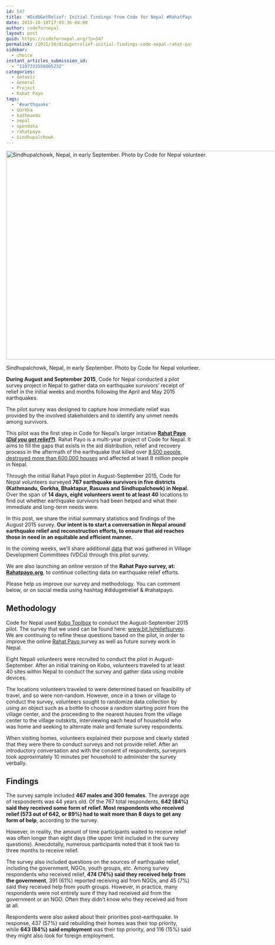 ```yaml
---
id: 547
title: '#DidUGetRelief: Initial findings from Code for Nepal #RahatPayo pilot project on earthquake relief'
date: 2015-10-18T17:03:36-04:00
author: codefornepal
layout: post
guid: https://codefornepal.org/?p=547
permalink: /2015/10/didugetrelief-initial-findings-code-nepal-rahat-payo-pilot-project-earthquake-relief/
sidebar:
  - choice
instant_articles_submission_id:
  - "1107333556005232"
categories:
  - dataviz
  - General
  - Project
  - Rahat Payo
tags:
  - '#earthquake'
  - Gorkha
  - kathmandu
  - nepal
  - opendata
  - rahatpayo
  - Sindhupalchowk
---
```

<div id="attachment_548" style="width: 861px" class="wp-caption alignnone">
  <a href="https://codefornepal.org/wp-content/uploads/2015/10/sindhupalchowk_2.jpg"><img aria-describedby="caption-attachment-548" class="wp-image-548 size-full" src="https://codefornepal.org/wp-content/uploads/2015/10/sindhupalchowk_2.jpg" alt="Sindhupalchowk, Nepal, in early September. Photo by Code for Nepal volunteer. " width="851" height="568" srcset="https://codefornepal.org/wp-content/uploads/2015/10/sindhupalchowk_2.jpg 851w, https://codefornepal.org/wp-content/uploads/2015/10/sindhupalchowk_2-300x200.jpg 300w" sizes="(max-width: 851px) 100vw, 851px" /></a>
  
  <p id="caption-attachment-548" class="wp-caption-text">
    Sindhupalchowk, Nepal, in early September. Photo by Code for Nepal volunteer.
  </p>
</div>

<span style="font-weight: 400;"><strong>During August and September</strong> <strong>2015</strong>, Code for Nepal conducted a pilot survey project in Nepal to gather data on earthquake survivors’ receipt of relief in the initial weeks and months following the April and May 2015 earthquakes. </span>

<span style="font-weight: 400;">The pilot survey was designed to capture how immediate relief was provided by the involved stakeholders and to identify any unmet needs among survivors. </span>

<span style="font-weight: 400;">This pilot was the first step in Code for Nepal’s larger initiative <a href="http://www.rahatpayo.org" target="_blank"><strong>Rahat Payo (</strong></a></span><a href="http://www.rahatpayo.org" target="_blank"><strong><i>Did you get relief?</i></strong></a><span style="font-weight: 400;"><a href="http://www.rahatpayo.org" target="_blank"><strong>)</strong></a>. Rahat Payo is a multi-year project of Code for Nepal. It aims to fill the gaps that exists in the aid distribution, relief and recovery process in the aftermath of the earthquake that killed over <a href="https://codefornepal.org/2015/04/map-of-reported-nepalearthquake-deaths/" target="_blank">8,500 people, destroyed more than 600,000 houses</a> and affected at least 8 million people in Nepal. </span><!--more-->

<span style="font-weight: 400;">Through the initial Rahat Payo pilot in August-September 2015, Code for Nepal volunteers surveyed </span>**767 earthquake survivors in five districts (Kathmandu, Gorkha, Bhaktapur, Rasuwa and Sindhupalchowk) in Nepal.** <span style="font-weight: 400;">Over the span of </span>**14 days, eight volunteers went to at least 40** <span style="font-weight: 400;">locations to find out whether earthquake survivors had been helped and what their immediate and long-term needs were.</span>

<span style="font-weight: 400;">In this post, we share the initial summary statistics and findings of the August 2015 survey. </span><span style="font-weight: 400;"><strong>Our intent is to start a conversation in Nepal around earthquake relief and reconstruction efforts, to ensure that aid reaches those in need in an equitable and efficient manner. </strong></span>

<span style="font-weight: 400;">In the coming weeks, we’ll share additional <a href="https://docs.google.com/spreadsheets/d/1NXBlzD_c7ShhIQZrrt0w0JPkEN50ro-ptKETjg9Pqfs/edit#gid=1445788439" target="_blank">data</a> that was gathered in Village Development Committees (VDCs) through this pilot survey. </span>

<span style="font-weight: 400;">We are also launching an online version of the <strong>Rahat Payo survey, at: </strong></span>**[Rahatpayo.org](http://rahatpayo.org)**<span style="font-weight: 400;">, to continue collecting data on earthquake relief efforts. </span>

Please help us improve our survey and methodology. You can comment below, or on social media using hashtag #didugetrelief & #rahatpayo.

## **Methodology**

<span style="font-weight: 400;">Code for Nepal used </span>[<span style="font-weight: 400;">Kobo Toolbox</span>](http://www.kobotoolbox.org/) <span style="font-weight: 400;">to conduct the August-September 2015 pilot. The survey that we used can be found here: </span>[<span style="font-weight: 400;">www.bit.ly/reliefsurvey</span>](http://www.bit.ly/reliefsurvey)<span style="font-weight: 400;">. We are continuing to refine these questions based on the pilot, in order to improve the online <a href="http://www.rahatpayo.org" target="_blank">Rahat Payo </a>survey as well as future survey work in Nepal.</span>

Eight Nepali volunteers were recruited to conduct the pilot in August-September. After an initial training on Kobo, volunteers traveled to at least 40 sites within Nepal to conduct the survey and gather data using mobile devices.

The locations volunteers traveled to were determined based on feasibility of travel, and so were non-random. However, once in a town or village to conduct the survey, volunteers sought to randomize data collection by using an object such as a bottle to choose a random starting point from the village center, and the proceeding to the nearest houses from the village center to the village outskirts, interviewing each head of household who was home and seeking to alternate male and female survey respondents.

<span style="font-weight: 400;">When visiting homes, volunteers explained their purpose and clearly stated that they were there to conduct surveys and not provide relief. After an introductory conversation and with the consent of respondents, surveyors took approximately 10 minutes per household to administer the survey verbally.</span>

## **Findings**

<span style="font-weight: 400;">The survey sample included </span>**467 males and 300 females**<span style="font-weight: 400;">. The average age of respondents was 44 years old. Of the 767 total respondents,</span> **642 (84%) said they received some form of relief. Most respondents who received relief (573 out of 642, or 89%) had to wait more than 8 days to get any form of help**<span style="font-weight: 400;">, according to the survey.</span>

<span style="font-weight: 400;">However, in reality, the amount of time participants waited to receive relief was often longer than eight days (the upper limit included in the survey questions). Anecdotally, numerous participants noted that it took two to three months to receive relief.</span>

<span style="font-weight: 400;">The survey also included questions on the sources of earthquake relief, including the government, NGOs, youth groups, etc. Among survey respondents who received relief, <strong>474 (74%) said they received help from the government</strong>, 391 (61%) reported receiving aid from NGOs, and 45 (7%) said they received help from youth groups. However, in practice, many respondents were not entirely sure if they had received aid from the government or an NGO. Often they didn’t know who they received aid from at all. </span><span style="font-weight: 400;"><br /> </span>

<span style="font-weight: 400;">Respondents were also asked about their priorities post-earthquake. In response, 437 (57%) said rebuilding their homes was their top priority, while <strong>643 (84%) said employment </strong>was their top priority, and 116 (15%) said they might also look for foreign employment.</span>